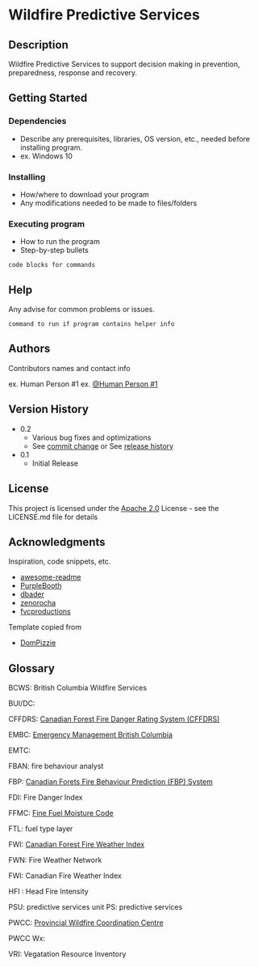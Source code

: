 # Wildfire Predictive Services

## Description

Wildfire Predictive Services to support decision making in prevention, preparedness, response and recovery.


## Getting Started

### Dependencies

* Describe any prerequisites, libraries, OS version, etc., needed before installing program.
* ex. Windows 10

### Installing

* How/where to download your program
* Any modifications needed to be made to files/folders

### Executing program

* How to run the program
* Step-by-step bullets
```
code blocks for commands
```

## Help

Any advise for common problems or issues.
```
command to run if program contains helper info
```

## Authors

Contributors names and contact info

ex. Human Person #1
ex. [@Human Person #1](https://github.com/humanpersonnumberone)

## Version History

* 0.2
    * Various bug fixes and optimizations
    * See [commit change]() or See [release history]()
* 0.1
    * Initial Release

## License

This project is licensed under the [Apache 2.0](https://www.apache.org/licenses/LICENSE-2.0) License - see the LICENSE.md file for details

## Acknowledgments

Inspiration, code snippets, etc.
* [awesome-readme](https://github.com/matiassingers/awesome-readme)
* [PurpleBooth](https://gist.github.com/PurpleBooth/109311bb0361f32d87a2)
* [dbader](https://github.com/dbader/readme-template)
* [zenorocha](https://gist.github.com/zenorocha/4526327)
* [fvcproductions](https://gist.github.com/fvcproductions/1bfc2d4aecb01a834b46)

Template copied from
* [DomPizzie](https://gist.github.com/DomPizzie/7a5ff55ffa9081f2de27c315f5018afc)

## Glossary

BCWS: British Columbia Wildfire Services

BUI/DC:

CFFDRS: [Canadian Forest Fire Danger Rating System (CFFDRS)](https://cwfis.cfs.nrcan.gc.ca/background/summary/fdr)

EMBC: [Emergency Management British Columbia](https://www2.gov.bc.ca/gov/content/safety/emergency-preparedness-response-recovery/emergency-management-bc)

EMTC:

FBAN: fire behaviour analyst

FBP: [Canadian Forets Fire Behaviour Prediction (FBP) System](https://cwfis.cfs.nrcan.gc.ca/background/summary/fbp)

FDI: Fire Danger Index

FFMC: [Fine Fuel Moisture Code](https://cwfis.cfs.nrcan.gc.ca/background/summary/fwi)

FTL: fuel type layer

FWI: [Canadian Forest Fire Weather Index](https://cwfis.cfs.nrcan.gc.ca/background/summary/fwi)

FWN: Fire Weather Network

FWI: Canadian Fire Weather Index

HFI : Head Fire Intensity

PSU: predictive services unit
PS: predictive services

PWCC: [Provincial Wildfire Coordination Centre](https://www2.gov.bc.ca/gov/content/safety/wildfire-status/about-bcws/wildfire-response/fire-centres#pwcc)

PWCC Wx:

VRI: Vegatation Resource Inventory